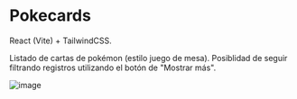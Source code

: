 # Pokecards

React (Vite) + TailwindCSS.

Listado de cartas de pokémon (estilo juego de mesa). Posiblidad de seguir filtrando registros utilizando el botón de "Mostrar más".

![image](https://github.com/thaberna/pokecards/assets/145760610/e40f5e16-6080-4423-8199-2e00a0546348)

